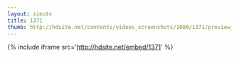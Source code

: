 ```yaml
---
layout: sieutv
title: 1371
thumb: http://hdsite.net/contents/videos_screenshots/1000/1371/preview_360p.mp4.jpg
---
```

{% include iframe src='http://hdsite.net/embed/1371' %}
 
